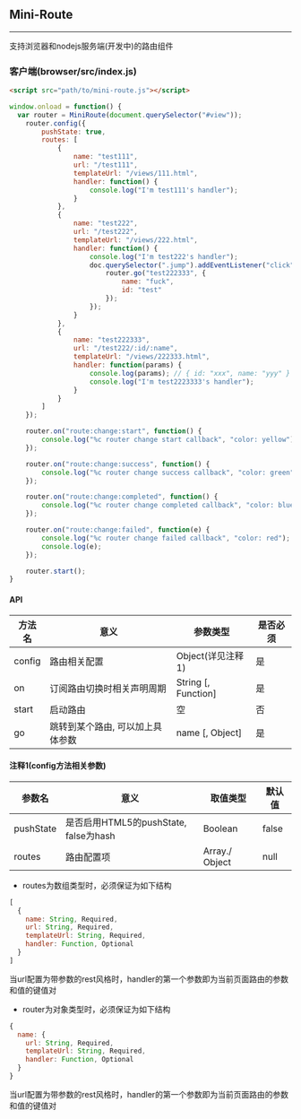 ## Mini-Route

----

支持浏览器和nodejs服务端(开发中)的路由组件



### 客户端(browser/src/index.js)

```html
<script src="path/to/mini-route.js"></script>
```

```javascript
window.onload = function() {
  var router = MiniRoute(document.querySelector("#view"));
	router.config({
		pushState: true,
		routes: [
			{
				name: "test111",
				url: "/test111",
				templateUrl: "/views/111.html",
				handler: function() {
					console.log("I'm test111's handler");
				}
			},
			{
				name: "test222",
				url: "/test222",
				templateUrl: "/views/222.html",
				handler: function() {
					console.log("I'm test222's handler");
					doc.querySelector(".jump").addEventListener("click", function(e) {
						router.go("test222333", {
							name: "fuck",
							id: "test"
						});
					});
				}
			},
			{
				name: "test222333",
				url: "/test222/:id/:name",
				templateUrl: "/views/222333.html",
				handler: function(params) {
					console.log(params); //	{ id: "xxx", name: "yyy" }
					console.log("I'm test2223333's handler");
				}
			}
		]
	});

	router.on("route:change:start", function() {
		console.log("%c router change start callback", "color: yellow");
	});

	router.on("route:change:success", function() {
		console.log("%c router change success callback", "color: green");
	});

	router.on("route:change:completed", function() {
		console.log("%c router change completed callback", "color: blue");
	});

	router.on("route:change:failed", function(e) {
		console.log("%c router change failed callback", "color: red");
		console.log(e);
	});

	router.start();
}
```

#### API

| 方法名    | 意义                | 参数类型                | 是否必须 |
| ------ | ----------------- | ------------------- | ---- |
| config | 路由相关配置            | Object(详见注释1)       | 是    |
| on     | 订阅路由切换时相关声明周期     | String [, Function] | 是    |
| start  | 启动路由              | 空                   | 否    |
| go     | 跳转到某个路由, 可以加上具体参数 | name [, Object]     | 是    |

#### 注释1(config方法相关参数)

| 参数名       | 意义                              | 取值类型                   | 默认值   |
| --------- | ------------------------------- | ---------------------- | ----- |
| pushState | 是否启用HTML5的pushState, false为hash | Boolean                | false |
| routes    | 路由配置项                           | Array.<Object>/ Object | null  |

-   routes为数组类型时，必须保证为如下结构

```javascript
[
  {
  	name: String, Required,
  	url: String, Required,
  	templateUrl: String, Required,
  	handler: Function, Optional
  }
]
```

当url配置为带参数的rest风格时，handler的第一个参数即为当前页面路由的参数和值的键值对

-   router为对象类型时，必须保证为如下结构 

```javascript
{
  name: {
    url: String, Required,
    templateUrl: String, Required,
    handler: Function, Optional
  }
}
```

当url配置为带参数的rest风格时，handler的第一个参数即为当前页面路由的参数和值的键值对